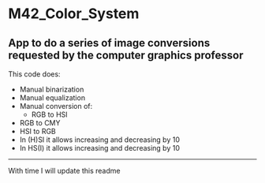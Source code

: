 # M42_Color_System
App to do a series of image conversions requested by the computer graphics professor
-------
This code does:
- Manual binarization
- Manual equalization
- Manual conversion of:
  - RGB to HSI
- RGB to CMY
- HSI to RGB
- In (H)SI it allows increasing and decreasing by 10
- In HS(I) it allows increasing and decreasing by 10
-----
With time I will update this readme

